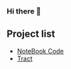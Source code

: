 ### Hi there 👋

<!--
**dankazim/dankazim** is a ✨ _special_ ✨ repository because its `README.md` (this file) appears on your GitHub profile.

Here are some ideas to get you started:

- 🔭 I’m currently working on 
- 🌱 I’m currently learning ...
- 👯 I’m looking to collaborate on ...
- 💬 Ask me about ...
- 📫 How to reach me: ID- @dankazim
- ⚡ Fun fact: ...
-->

## Project list


- [NoteBook Code](https://github.com/dankazim/NoteBook)
- [Tract](trackt.vercel.app/)
